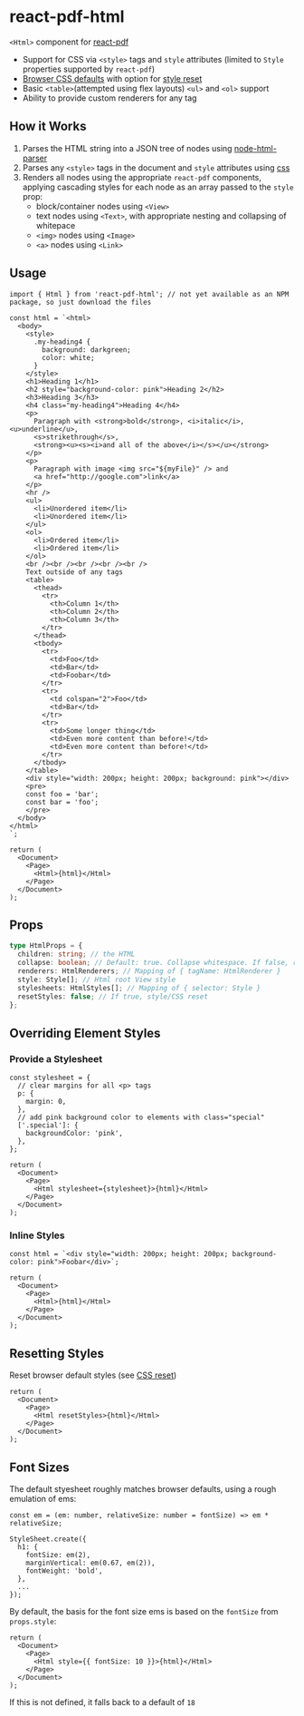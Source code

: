 # react-pdf-html

`<Html>` component for [react-pdf](https://github.com/diegomura/react-pdf/)

- Support for CSS via `<style>` tags and `style` attributes (limited to `Style` properties supported by `react-pdf`)
- [Browser CSS defaults](https://www.w3schools.com/cssref/css_default_values.asp) with option for [style reset](https://meyerweb.com/eric/tools/css/reset/)
- Basic `<table>`(attempted using flex layouts) `<ul>` and `<ol>` support
- Ability to provide custom renderers for any tag

## How it Works

1. Parses the HTML string into a JSON tree of nodes using [node-html-parser](https://github.com/taoqf/node-html-parser)
2. Parses any `<style>` tags in the document and `style` attributes using [css](https://github.com/reworkcss/css)
3. Renders all nodes using the appropriate `react-pdf` components, applying cascading styles for each node as an array passed to the `style` prop:
    - block/container nodes using `<View>`
    - text nodes using `<Text>`, with appropriate nesting and collapsing of whitepace
    - `<img>` nodes using `<Image>`
    - `<a>` nodes using `<Link>`

## Usage

```tsx
import { Html } from 'react-pdf-html'; // not yet available as an NPM package, so just download the files

const html = `<html>
  <body>
    <style>
      .my-heading4 {
        background: darkgreen;
        color: white;
      }
    </style>
    <h1>Heading 1</h1>
    <h2 style="background-color: pink">Heading 2</h2>
    <h3>Heading 3</h3>
    <h4 class="my-heading4">Heading 4</h4>
    <p>
      Paragraph with <strong>bold</strong>, <i>italic</i>, <u>underline</u>,
      <s>strikethrough</s>,
      <strong><u><s><i>and all of the above</i></s></u></strong>
    </p>
    <p>
      Paragraph with image <img src="${myFile}" /> and
      <a href="http://google.com">link</a>
    </p>
    <hr />
    <ul>
      <li>Unordered item</li>
      <li>Unordered item</li>
    </ul>
    <ol>
      <li>Ordered item</li>
      <li>Ordered item</li>
    </ol>
    <br /><br /><br /><br /><br />
    Text outside of any tags
    <table>
      <thead>
        <tr>
          <th>Column 1</th>
          <th>Column 2</th>
          <th>Column 3</th>
        </tr>
      </thead>
      <tbody>
        <tr>
          <td>Foo</td>
          <td>Bar</td>
          <td>Foobar</td>
        </tr>
        <tr>
          <td colspan="2">Foo</td>
          <td>Bar</td>
        </tr>
        <tr>
          <td>Some longer thing</td>
          <td>Even more content than before!</td>
          <td>Even more content than before!</td>
        </tr>
      </tbody>
    </table>
    <div style="width: 200px; height: 200px; background: pink"></div>
    <pre>
    const foo = 'bar';
    const bar = 'foo';
    </pre>
  </body>
</html>
`;

return (
  <Document>
    <Page>
      <Html>{html}</Html>
    </Page>
  </Document>
);
```

## Props

```ts
type HtmlProps = {
  children: string; // the HTML
  collapse: boolean; // Default: true. Collapse whitespace. If false, render newlines as breaks
  renderers: HtmlRenderers; // Mapping of { tagName: HtmlRenderer }
  style: Style[]; // Html root View style
  stylesheets: HtmlStyles[]; // Mapping of { selector: Style }
  resetStyles: false; // If true, style/CSS reset
};
```

## Overriding Element Styles

### Provide a Stylesheet

```tsx
const stylesheet = {
  // clear margins for all <p> tags
  p: {
    margin: 0, 
  },
  // add pink background color to elements with class="special"
  ['.special']: {
    backgroundColor: 'pink',
  },
};

return (
  <Document>
    <Page>
      <Html stylesheet={stylesheet}>{html}</Html>
    </Page>
  </Document>
);
```

### Inline Styles

```tsx
const html = `<div style="width: 200px; height: 200px; background-color: pink">Foobar</div>`;

return (
  <Document>
    <Page>
      <Html>{html}</Html>
    </Page>
  </Document>
);
```

## Resetting Styles

Reset browser default styles (see [CSS reset](https://meyerweb.com/eric/tools/css/reset/))

```tsx
return (
  <Document>
    <Page>
      <Html resetStyles>{html}</Html>
    </Page>
  </Document>
);
```

## Font Sizes

The default styesheet roughly matches browser defaults, using a rough emulation of ems:

```tsx
const em = (em: number, relativeSize: number = fontSize) => em * relativeSize;

StyleSheet.create({
  h1: {
    fontSize: em(2),
    marginVertical: em(0.67, em(2)),
    fontWeight: 'bold',
  },
  ...
});
```

By default, the basis for the font size ems is based on the `fontSize` from `props.style`:

```tsx
return (
  <Document>
    <Page>
      <Html style={{ fontSize: 10 }}>{html}</Html>
    </Page>
  </Document>
);
```

If this is not defined, it falls back to a default of `18`

